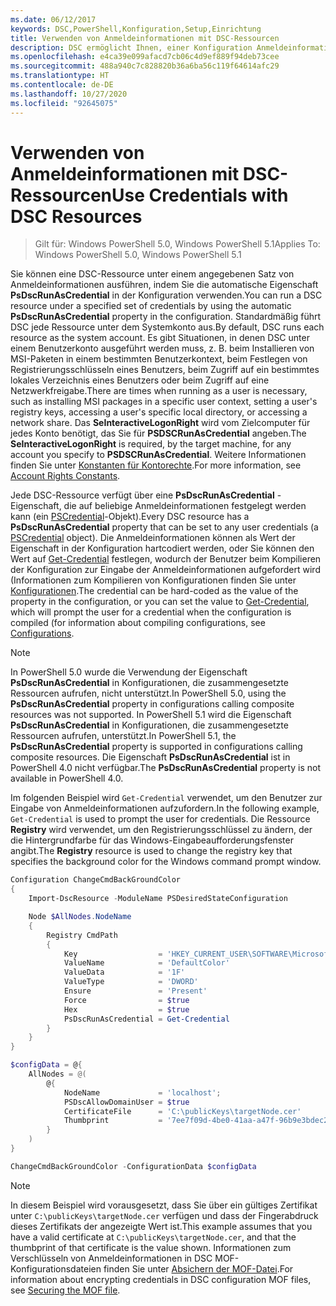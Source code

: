 ```yaml
---
ms.date: 06/12/2017
keywords: DSC,PowerShell,Konfiguration,Setup,Einrichtung
title: Verwenden von Anmeldeinformationen mit DSC-Ressourcen
description: DSC ermöglicht Ihnen, einer Konfiguration Anmeldeinformationen zur Verfügung zu stellen, sodass Konfigurationseinstellungen im Kontext eines bestimmten Benutzerkontos und nicht des lokalen Systemkontos angewendet werden können.
ms.openlocfilehash: e4ca39e099afacd7cb06c4d9ef889f94deb73cee
ms.sourcegitcommit: 488a940c7c828820b36a6ba56c119f64614afc29
ms.translationtype: HT
ms.contentlocale: de-DE
ms.lasthandoff: 10/27/2020
ms.locfileid: "92645075"
---
```

# <a name="use-credentials-with-dsc-resources"></a><span data-ttu-id="a8ec2-104">Verwenden von Anmeldeinformationen mit DSC-Ressourcen</span><span class="sxs-lookup"><span data-stu-id="a8ec2-104">Use Credentials with DSC Resources</span></span>

> <span data-ttu-id="a8ec2-105">Gilt für: Windows PowerShell 5.0, Windows PowerShell 5.1</span><span class="sxs-lookup"><span data-stu-id="a8ec2-105">Applies To: Windows PowerShell 5.0, Windows PowerShell 5.1</span></span>

<span data-ttu-id="a8ec2-106">Sie können eine DSC-Ressource unter einem angegebenen Satz von Anmeldeinformationen ausführen, indem Sie die automatische Eigenschaft **PsDscRunAsCredential** in der Konfiguration verwenden.</span><span class="sxs-lookup"><span data-stu-id="a8ec2-106">You can run a DSC resource under a specified set of credentials by using the automatic **PsDscRunAsCredential** property in the configuration.</span></span> <span data-ttu-id="a8ec2-107">Standardmäßig führt DSC jede Ressource unter dem Systemkonto aus.</span><span class="sxs-lookup"><span data-stu-id="a8ec2-107">By default, DSC runs each resource as the system account.</span></span> <span data-ttu-id="a8ec2-108">Es gibt Situationen, in denen DSC unter einem Benutzerkonto ausgeführt werden muss, z. B. beim Installieren von MSI-Paketen in einem bestimmten Benutzerkontext, beim Festlegen von Registrierungsschlüsseln eines Benutzers, beim Zugriff auf ein bestimmtes lokales Verzeichnis eines Benutzers oder beim Zugriff auf eine Netzwerkfreigabe.</span><span class="sxs-lookup"><span data-stu-id="a8ec2-108">There are times when running as a user is necessary, such as installing MSI packages in a specific user context, setting a user's registry keys, accessing a user's specific local directory, or accessing a network share.</span></span> <span data-ttu-id="a8ec2-109">Das **SeInteractiveLogonRight** wird vom Zielcomputer für jedes Konto benötigt, das Sie für **PSDSCRunAsCredential** angeben.</span><span class="sxs-lookup"><span data-stu-id="a8ec2-109">The **SeInteractiveLogonRight** is required, by the target machine, for any account you specify to **PSDSCRunAsCredential**.</span></span> <span data-ttu-id="a8ec2-110">Weitere Informationen finden Sie unter [Konstanten für Kontorechte](/windows/desktop/secauthz/account-rights-constants).</span><span class="sxs-lookup"><span data-stu-id="a8ec2-110">For more information, see [Account Rights Constants](/windows/desktop/secauthz/account-rights-constants).</span></span>

<span data-ttu-id="a8ec2-111">Jede DSC-Ressource verfügt über eine **PsDscRunAsCredential** -Eigenschaft, die auf beliebige Anmeldeinformationen festgelegt werden kann (ein [PSCredential](/dotnet/api/system.management.automation.pscredential)-Objekt).</span><span class="sxs-lookup"><span data-stu-id="a8ec2-111">Every DSC resource has a **PsDscRunAsCredential** property that can be set to any user credentials (a [PSCredential](/dotnet/api/system.management.automation.pscredential) object).</span></span> <span data-ttu-id="a8ec2-112">Die Anmeldeinformationen können als Wert der Eigenschaft in der Konfiguration hartcodiert werden, oder Sie können den Wert auf [Get-Credential](/powershell/module/Microsoft.PowerShell.Security/Get-Credential) festlegen, wodurch der Benutzer beim Kompilieren der Konfiguration zur Eingabe der Anmeldeinformationen aufgefordert wird (Informationen zum Kompilieren von Konfigurationen finden Sie unter [Konfigurationen](configurations.md).</span><span class="sxs-lookup"><span data-stu-id="a8ec2-112">The credential can be hard-coded as the value of the property in the configuration, or you can set the value to [Get-Credential](/powershell/module/Microsoft.PowerShell.Security/Get-Credential), which will prompt the user for a credential when the configuration is compiled (for information about compiling configurations, see [Configurations](configurations.md).</span></span>

> [!NOTE]
> <span data-ttu-id="a8ec2-113">In PowerShell 5.0 wurde die Verwendung der Eigenschaft **PsDscRunAsCredential** in Konfigurationen, die zusammengesetzte Ressourcen aufrufen, nicht unterstützt.</span><span class="sxs-lookup"><span data-stu-id="a8ec2-113">In PowerShell 5.0, using the **PsDscRunAsCredential** property in configurations calling composite resources was not supported.</span></span> <span data-ttu-id="a8ec2-114">In PowerShell 5.1 wird die Eigenschaft **PsDscRunAsCredential** in Konfigurationen, die zusammengesetzte Ressourcen aufrufen, unterstützt.</span><span class="sxs-lookup"><span data-stu-id="a8ec2-114">In PowerShell 5.1, the **PsDscRunAsCredential** property is supported in configurations calling composite resources.</span></span> <span data-ttu-id="a8ec2-115">Die Eigenschaft **PsDscRunAsCredential** ist in PowerShell 4.0 nicht verfügbar.</span><span class="sxs-lookup"><span data-stu-id="a8ec2-115">The **PsDscRunAsCredential** property is not available in PowerShell 4.0.</span></span>

<span data-ttu-id="a8ec2-116">Im folgenden Beispiel wird `Get-Credential` verwendet, um den Benutzer zur Eingabe von Anmeldeinformationen aufzufordern.</span><span class="sxs-lookup"><span data-stu-id="a8ec2-116">In the following example, `Get-Credential` is used to prompt the user for credentials.</span></span> <span data-ttu-id="a8ec2-117">Die Ressource **Registry** wird verwendet, um den Registrierungsschlüssel zu ändern, der die Hintergrundfarbe für das Windows-Eingabeaufforderungsfenster angibt.</span><span class="sxs-lookup"><span data-stu-id="a8ec2-117">The **Registry** resource is used to change the registry key that specifies the background color for the Windows command prompt window.</span></span>

```powershell
Configuration ChangeCmdBackGroundColor
{
    Import-DscResource -ModuleName PSDesiredStateConfiguration

    Node $AllNodes.NodeName
    {
        Registry CmdPath
        {
            Key                  = 'HKEY_CURRENT_USER\SOFTWARE\Microsoft\Command Processor'
            ValueName            = 'DefaultColor'
            ValueData            = '1F'
            ValueType            = 'DWORD'
            Ensure               = 'Present'
            Force                = $true
            Hex                  = $true
            PsDscRunAsCredential = Get-Credential
        }
    }
}

$configData = @{
    AllNodes = @(
        @{
            NodeName             = 'localhost';
            PSDscAllowDomainUser = $true
            CertificateFile      = 'C:\publicKeys\targetNode.cer'
            Thumbprint           = '7ee7f09d-4be0-41aa-a47f-96b9e3bdec25'
        }
    )
}

ChangeCmdBackGroundColor -ConfigurationData $configData
```

> [!NOTE]
> <span data-ttu-id="a8ec2-118">In diesem Beispiel wird vorausgesetzt, dass Sie über ein gültiges Zertifikat unter `C:\publicKeys\targetNode.cer` verfügen und dass der Fingerabdruck dieses Zertifikats der angezeigte Wert ist.</span><span class="sxs-lookup"><span data-stu-id="a8ec2-118">This example assumes that you have a valid certificate at `C:\publicKeys\targetNode.cer`, and that the thumbprint of that certificate is the value shown.</span></span> <span data-ttu-id="a8ec2-119">Informationen zum Verschlüsseln von Anmeldeinformationen in DSC MOF-Konfigurationsdateien finden Sie unter [Absichern der MOF-Datei](../pull-server/secureMOF.md).</span><span class="sxs-lookup"><span data-stu-id="a8ec2-119">For information about encrypting credentials in DSC configuration MOF files, see [Securing the MOF file](../pull-server/secureMOF.md).</span></span>
